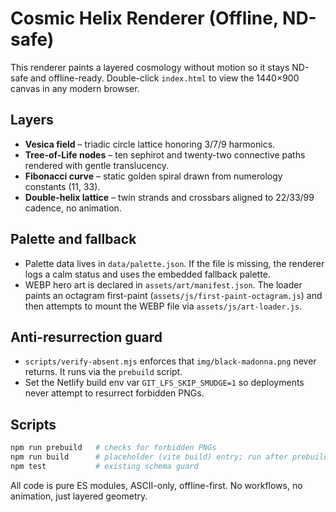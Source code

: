 # Cosmic Helix Renderer (Offline, ND-safe)

This renderer paints a layered cosmology without motion so it stays ND-safe and offline-ready. Double-click `index.html` to view the 1440×900 canvas in any modern browser.

## Layers
- **Vesica field** – triadic circle lattice honoring 3/7/9 harmonics.
- **Tree-of-Life nodes** – ten sephirot and twenty-two connective paths rendered with gentle translucency.
- **Fibonacci curve** – static golden spiral drawn from numerology constants (11, 33).
- **Double-helix lattice** – twin strands and crossbars aligned to 22/33/99 cadence, no animation.

## Palette and fallback
- Palette data lives in `data/palette.json`. If the file is missing, the renderer logs a calm status and uses the embedded fallback palette.
- WEBP hero art is declared in `assets/art/manifest.json`. The loader paints an octagram first-paint (`assets/js/first-paint-octagram.js`) and then attempts to mount the WEBP file via `assets/js/art-loader.js`.

## Anti-resurrection guard
- `scripts/verify-absent.mjs` enforces that `img/black-madonna.png` never returns. It runs via the `prebuild` script.
- Set the Netlify build env var `GIT_LFS_SKIP_SMUDGE=1` so deployments never attempt to resurrect forbidden PNGs.

## Scripts
```sh
npm run prebuild   # checks for forbidden PNGs
npm run build      # placeholder (vite build) entry; run after prebuild if you add a bundler
npm test           # existing schema guard
```

All code is pure ES modules, ASCII-only, offline-first. No workflows, no animation, just layered geometry.
